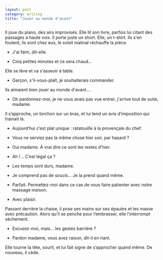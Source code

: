 ```yaml
---
layout: post
category: writing
title: "Jouer au monde d'avant"
---
```


<section markdown="1">

Il joue du piano, des airs improvisés. Elle lit son livre, parfois lui citant des passages à haute voix. Il porte juste un short. Elle, un t-shirt. Ils s'en foutent, ils sont chez eux, le soleil matinal réchauffe la pièce.

- J'ai faim, dit-elle.

- Cinq petites minutes et ce sera chaud…

Elle se lève et va s'asseoir à table.

- Garçon, s'il-vous-plaît, je souhaiterais commander.

Ils aimaient bien jouer au monde d'avant….

- Oh pardonnez-moi, je ne vous avais pas vue entrer, j'arrive tout de suite, madame.

Il s’approche, un torchon sur un bras, et lui tend un avis d’imposition qui trainait là.

- Aujourd’hui c’est plat unique : ratatouille à la provençale du chef.

- Vous ne serviez pas la même chose hier soir, par hasard ?

- Oui madame. À vrai dire ce sont les restes d’hier.

- Ah !… C’est légal ça ?

- Les temps sont durs, madame.

- Je comprend pas de soucis… Je la prend quand même.

- Parfait. Permettez-moi dans ce cas de vous faire patienter avec notre massage maison.

- Avec plaisir.

Passant derrière la chaise, il pose ses mains sur ses épaules et les masse avec précaution. Alors qu’il se penche pour l’embrasser, elle l’interrompt sèchement.

- Excusez-moi, mais... les gestes barrière ?

- Pardon madame, vous avez raison, dit-il en riant.

Elle tourne la tête, sourit, et lui fait signe de s’approcher quand même. De nouveau, il cède.

</section>
